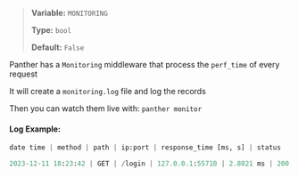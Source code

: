 > <b>Variable:</b> `MONITORING` 
> 
> <b>Type:</b> `bool` 
> 
> <b>Default:</b> `False`

Panther has a `Monitoring` middleware that process the `perf_time` of every request

It will create a `monitoring.log` file and log the records

Then you can watch them live with: `panther monitor`


#### Log Example:

```python
date time | method | path | ip:port | response_time [ms, s] | status

2023-12-11 18:23:42 | GET | /login | 127.0.0.1:55710 | 2.8021 ms | 200
```